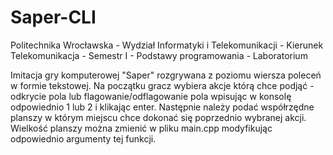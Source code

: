 # Saper-CLI
Politechnika Wrocławska - Wydział Informatyki i Telekomunikacji - Kierunek Telekomunikacja - Semestr I - Podstawy programowania - Laboratorium

Imitacja gry komputerowej "Saper" rozgrywana z poziomu wiersza poleceń w formie tekstowej. Na początku gracz wybiera akcje którą chce podjąć - odkrycie pola lub flagowanie/odflagowanie pola wpisując w konsolę odpowiednio 1 lub 2 i klikając enter. Następnie należy podać współrzędne planszy w którym miejscu chce dokonać się poprzednio wybranej akcji. Wielkość planszy można zmienić w pliku main.cpp modyfikując odpowiednio argumenty tej funkcji.